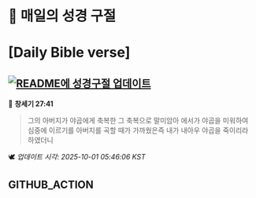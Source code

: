 # 🙏 매일의 성경 구절
# [Daily Bible verse]
## [![README에 성경구절 업데이트](https://github.com/DONGSUKA/first_test/actions/workflows/update-readme-bible.yml/badge.svg)](https://github.com/DONGSUKA/first_test/actions/workflows/update-readme-bible.yml)
<!-- START_BIBLE_VERSE -->
📖 **창세기 27:41**
> 그의 아버지가 야곱에게 축복한 그 축복으로 말미암아 에서가 야곱을 미워하여 심중에 이르기를 아버지를 곡할 때가 가까웠은즉 내가 내아우 야곱을 죽이리라 하였더니

🕊️ _업데이트 시각: 2025-10-01 05:46:06 KST_
  <!-- END_BIBLE_VERSE -->
## GITHUB_ACTION
